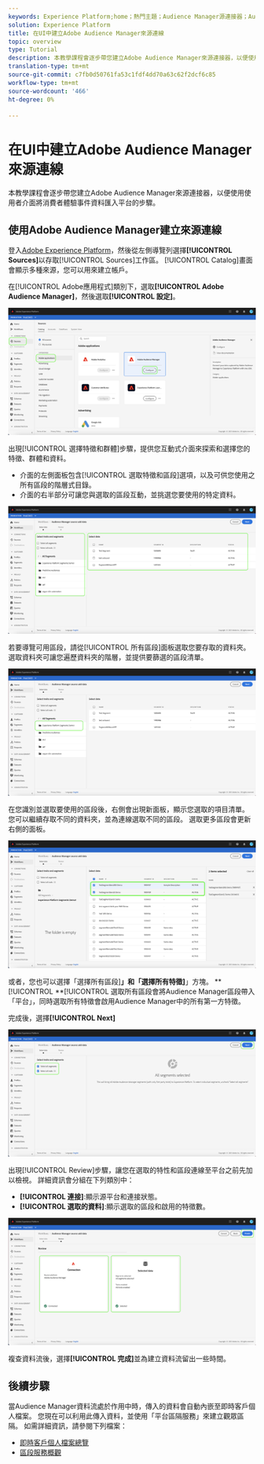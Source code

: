 ```yaml
---
keywords: Experience Platform;home；熱門主題；Audience Manager源連接器；Audience Manager;Audience Manager連接器
solution: Experience Platform
title: 在UI中建立Adobe Audience Manager來源連線
topic: overview
type: Tutorial
description: 本教學課程會逐步帶您建立Adobe Audience Manager來源連接器，以便使用使用者介面將消費者體驗事件資料匯入平台的步驟。
translation-type: tm+mt
source-git-commit: c7fb0d50761fa53c1fdf4dd70a63c62f2dcf6c85
workflow-type: tm+mt
source-wordcount: '466'
ht-degree: 0%

---
```



# 在UI中建立Adobe Audience Manager來源連線

本教學課程會逐步帶您建立Adobe Audience Manager來源連接器，以便使用使用者介面將消費者體驗事件資料匯入平台的步驟。

## 使用Adobe Audience Manager建立來源連線

登入[Adobe Experience Platform](https://platform.adobe.com)，然後從左側導覽列選擇&#x200B;**[!UICONTROL Sources]**&#x200B;以存取[!UICONTROL Sources]工作區。 [!UICONTROL Catalog]畫面會顯示多種來源，您可以用來建立帳戶。

在[!UICONTROL Adobe應用程式]類別下，選取&#x200B;**[!UICONTROL Adobe Audience Manager]**，然後選取&#x200B;**[!UICONTROL 設定]**。

![目錄](../../../../images/tutorials/create/aam/catalog.png)

出現[!UICONTROL 選擇特徵和群體]步驟，提供您互動式介面來探索和選擇您的特徵、群體和資料。

* 介面的左側面板包含[!UICONTROL 選取特徵和區段]選項，以及可供您使用之所有區段的階層式目錄。
* 介面的右半部分可讓您與選取的區段互動，並挑選您要使用的特定資料。

![添加資料](../../../../images/tutorials/create/aam/add-data.png)

若要導覽可用區段，請從[!UICONTROL 所有區段]面板選取您要存取的資料夾。 選取資料夾可讓您遍歷資料夾的階層，並提供要篩選的區段清單。

![segment-folder](../../../../images/tutorials/create/aam/segment-folder.png)

在您識別並選取要使用的區段後，右側會出現新面板，顯示您選取的項目清單。 您可以繼續存取不同的資料夾，並為連線選取不同的區段。 選取更多區段會更新右側的面板。

![select-data](../../../../images/tutorials/create/aam/select-data.png)

或者，您也可以選擇「選擇所有區段&#x200B;]**」和「選擇所有特徵]**」方塊。 **[!UICONTROL **[!UICONTROL &#x200B;選取所有區段會將Audience Manager區段帶入「平台」，同時選取所有特徵會啟用Audience Manager中的所有第一方特徵。

完成後，選擇&#x200B;**[!UICONTROL Next]**

![所有區段](../../../../images/tutorials/create/aam/all-segments.png)

出現[!UICONTROL Review]步驟，讓您在選取的特性和區段連線至平台之前先加以檢視。 詳細資訊會分組在下列類別中：

* **[!UICONTROL 連接]**:顯示源平台和連接狀態。
* **[!UICONTROL 選取的資料]**:顯示選取的區段和啟用的特徵數。

![審查](../../../../images/tutorials/create/aam/review.png)

複查資料流後，選擇&#x200B;**[!UICONTROL 完成]**&#x200B;並為建立資料流留出一些時間。

## 後續步驟

當Audience Manager資料流處於作用中時，傳入的資料會自動內嵌至即時客戶個人檔案。 您現在可以利用此傳入資料，並使用「平台區隔服務」來建立觀眾區隔。 如需詳細資訊，請參閱下列檔案：

* [即時客戶個人檔案總覽](../../../../../profile/home.md)
* [區段服務概觀](../../../../../segmentation/home.md)